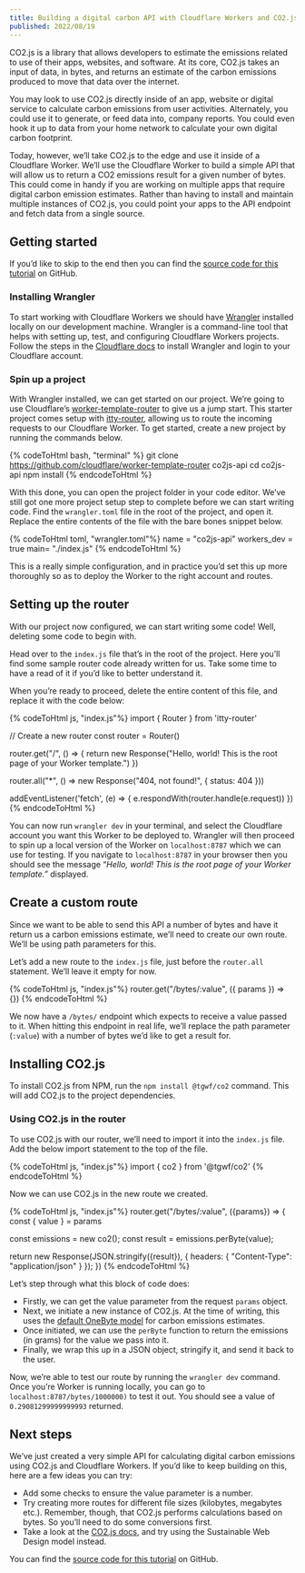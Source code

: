 ```yaml
---
title: Building a digital carbon API with Cloudflare Workers and CO2.js
published: 2022/08/19
---
```


CO2.js is a library that allows developers to estimate the emissions related to use of their apps, websites, and software. At its core, CO2.js takes an input of data, in bytes, and returns an estimate of the carbon emissions produced to move that data over the internet.

You may look to use CO2.js directly inside of an app, website or digital service to calculate carbon emissions from user activities. Alternately, you could use it to generate, or feed data into, company reports. You could even hook it up to data from your home network to calculate your own digital carbon footprint.

Today, however, we’ll take CO2.js to the edge and use it inside of a Cloudflare Worker. We’ll use the Cloudflare Worker to build a simple API that will allow us to return a CO2 emissions result for a given number of bytes. This could come in handy if you are working on multiple apps that require digital carbon emission estimates. Rather than having to install and maintain multiple instances of CO2.js, you could point your apps to the API endpoint and fetch data from a single source.

## Getting started

If you’d like to skip to the end then you can find the [source code for this tutorial](https://github.com/fershad/co2js-cloudflare-worker-api) on GitHub.

### Installing Wrangler

To start working with Cloudflare Workers we should have [Wrangler](https://developers.cloudflare.com/workers/wrangler/get-started/) installed locally on our development machine. Wrangler is a command-line tool that helps with setting up, test, and configuring Cloudflare Workers projects. Follow the steps in the [Cloudflare docs](https://developers.cloudflare.com/workers/wrangler/get-started/) to install Wrangler and login to your Cloudflare account.

### Spin up a project

With Wrangler installed, we can get started on our project. We’re going to use Cloudflare’s [worker-template-router](https://github.com/cloudflare/worker-template-router) to give us a jump start. This starter project comes setup with [itty-router](https://github.com/kwhitley/itty-router), allowing us to route the incoming requests to our Cloudflare Worker. To get started, create a new project by running the commands below.

{% codeToHtml bash, "terminal" %}
git clone <https://github.com/cloudflare/worker-template-router> co2js-api
cd co2js-api
npm install
{% endcodeToHtml %}

With this done, you can open the project folder in your code editor. We’ve still got one more project setup step to complete before we can start writing code. Find the `wrangler.toml` file in the root of the project, and open it. Replace the entire contents of the file with the bare bones snippet below.

{% codeToHtml toml, "wrangler.toml"%}
name = "co2js-api"
workers_dev = true
main= "./index.js"
{% endcodeToHtml %}

This is a really simple configuration, and in practice you’d set this up more thoroughly so as to deploy the Worker to the right account and routes.

## Setting up the router

With our project now configured, we can start writing some code! Well, deleting some code to begin with.

Head over to the `index.js` file that’s in the root of the project. Here you’ll find some sample router code already written for us. Take some time to have a read of it if you’d like to better understand it.

When you’re ready to proceed, delete the entire content of this file, and replace it with the code below:

{% codeToHtml js, "index.js"%}
import { Router } from 'itty-router'

// Create a new router
const router = Router()

router.get("/", () => {
return new Response("Hello, world! This is the root page of your Worker template.")
})

router.all("\*", () => new Response("404, not found!", { status: 404 }))

addEventListener('fetch', (e) => {
e.respondWith(router.handle(e.request))
})
{% endcodeToHtml %}

You can now run `wrangler dev` in your terminal, and select the Cloudflare account you want this Worker to be deployed to. Wrangler will then proceed to spin up a local version of the Worker on `localhost:8787` which we can use for testing. If you navigate to `localhost:8787` in your browser then you should see the message “_Hello, world! This is the root page of your Worker template.”_ displayed.

## Create a custom route

Since we want to be able to send this API a number of bytes and have it return us a carbon emissions estimate, we’ll need to create our own route. We’ll be using path parameters for this.

Let’s add a new route to the `index.js` file, just before the `router.all` statement. We’ll leave it empty for now.

{% codeToHtml js, "index.js"%}
router.get("/bytes/:value", ({ params }) => {})
{% endcodeToHtml %}

We now have a `/bytes/` endpoint which expects to receive a value passed to it. When hitting this endpoint in real life, we’ll replace the path parameter (`:value`) with a number of bytes we’d like to get a result for.

## Installing CO2.js

To install CO2.js from NPM, run the `npm install @tgwf/co2` command. This will add CO2.js to the project dependencies.

### Using CO2.js in the router

To use CO2.js with our router, we’ll need to import it into the `index.js` file. Add the below import statement to the top of the file.

{% codeToHtml js, "index.js"%}
import { co2 } from '@tgwf/co2'
{% endcodeToHtml %}

Now we can use CO2.js in the new route we created.

{% codeToHtml js, "index.js"%}
router.get("/bytes/:value", ({params}) => {
const { value } = params

const emissions = new co2();
const result = emissions.perByte(value);

return new Response(JSON.stringify({result}), {
headers: {
"Content-Type": "application/json"
}
});
})
{% endcodeToHtml %}

Let’s step through what this block of code does:

- Firstly, we can get the value parameter from the request `params` object.
- Next, we initiate a new instance of CO2.js. At the time of writing, this uses the [default OneByte model](https://developers.thegreenwebfoundation.org/co2js/explainer/methodologies-for-calculating-website-carbon/) for carbon emissions estimates.
- Once initiated, we can use the `perByte` function to return the emissions (in grams) for the value we pass into it.
- Finally, we wrap this up in a JSON object, stringify it, and send it back to the user.

Now, we’re able to test our route by running the `wrangler dev` command. Once you’re Worker is running locally, you can go to `localhost:8787/bytes/1000000)` to test it out. You should see a value of `0.29081299999999993` returned.

## Next steps

We’ve just created a very simple API for calculating digital carbon emissions using CO2.js and Cloudflare Workers. If you’d like to keep building on this, here are a few ideas you can try:

- Add some checks to ensure the value parameter is a number.
- Try creating more routes for different file sizes (kilobytes, megabytes etc.). Remember, though, that CO2.js performs calculations based on bytes. So you’ll need to do some conversions first.
- Take a look at the [CO2.js docs](https://developers.thegreenwebfoundation.org/co2js/models/), and try using the Sustainable Web Design model instead.

You can find the [source code for this tutorial](https://github.com/fershad/co2js-cloudflare-worker-api) on GitHub.
